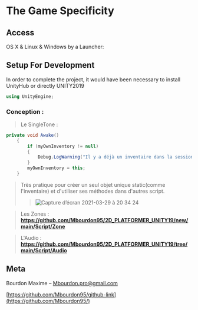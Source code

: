 # The Game Specificity

## Access

OS X & Linux & Windows by a Launcher:

## Setup For Development

In order to complete the project, it would have been necessary to install UnityHub or directly UNITY2019
```c#
using UnityEngine;
```
### Conception :

> Le SingleTone : 
```c#
private void Awake()
    {
        if (myOwnInventory != null)
        {
            Debug.LogWarning("Il y a déjà un inventaire dans la session");
        }
        myOwnInventory = this;
    }
```
> Très pratique pour créer un seul objet unique static(comme l'inventaire) et d'utiliser ses méthodes dans d'autres script. 
>> ![Capture d’écran 2021-03-29 à 20 34 24](https://user-images.githubusercontent.com/71081511/112884307-a709cf00-90cf-11eb-868e-11b6b39fdf50.png)

> Les Zones :
**https://github.com/Mbourdon95/2D_PLATFORMER_UNITY19/new/main/Script/Zone**

> L'Audio :
**https://github.com/Mbourdon95/2D_PLATFORMER_UNITY19/tree/main/Script/Audio**



## Meta

Bourdon Maxime – Mbourdon.pro@gmail.com

[https://github.com/Mbourdon95/github-link](https://github.com/Mbourdon95/)



